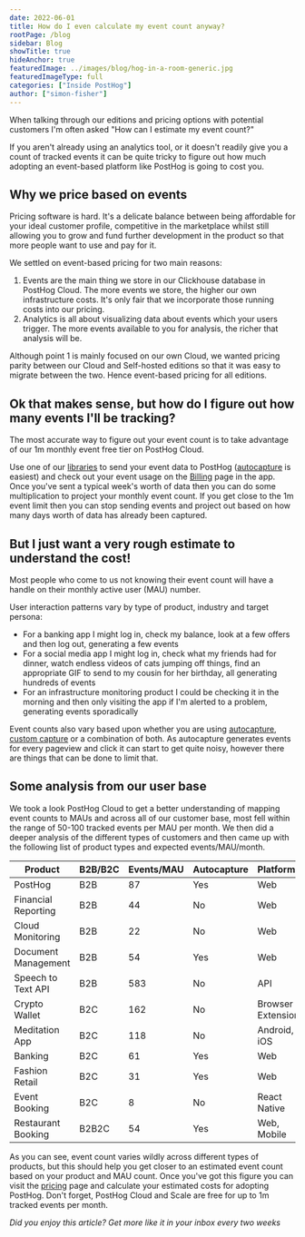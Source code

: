 ```yaml
---
date: 2022-06-01
title: How do I even calculate my event count anyway?
rootPage: /blog
sidebar: Blog
showTitle: true
hideAnchor: true
featuredImage: ../images/blog/hog-in-a-room-generic.jpg
featuredImageType: full
categories: ["Inside PostHog"]
author: ["simon-fisher"]
---
```


When talking through our editions and pricing options with potential customers I'm often asked "How can I estimate my event count?"

If you aren't already using an analytics tool, or it doesn't readily give you a count of tracked events it can be quite tricky to figure out how much adopting an event-based platform like PostHog is going to cost you.

## Why we price based on events

Pricing software is hard.  It's a delicate balance between being affordable for your ideal customer profile, competitive in the marketplace
whilst still allowing you to grow and fund further development in the product so that more people want to use and pay for it.

We settled on event-based pricing for two main reasons:

1. Events are the main thing we store in our Clickhouse database in PostHog Cloud.  The more events we store, the higher our own infrastructure costs.  It's only fair that we incorporate those running costs into our pricing.
2. Analytics is all about visualizing data about events which your users trigger.  The more events available to you for analysis, the richer that analysis will be.

Although point 1 is mainly focused on our own Cloud, we wanted pricing parity between our Cloud and Self-hosted editions so that it was easy to migrate between the two.  Hence event-based pricing for all editions.

## Ok that makes sense, but how do I figure out how many events I'll be tracking?

The most accurate way to figure out your event count is to take advantage of our 1m monthly event free tier on PostHog Cloud.

Use one of our [libraries](/docs/integrate#libraries) to send your event data to PostHog ([autocapture](/docs/integrate/ingest-live-data#autocapture) is easiest) and check out your event usage on the [Billing](https://app.posthog.com/organization/billing) page in the app.
Once you've sent a typical week's worth of data then you can do some multiplication to project your monthly event count.  If you get close to the 1m event
limit then you can stop sending events and project out based on how many days worth of data has already been captured.

## But I just want a very rough estimate to understand the cost!

Most people who come to us not knowing their event count will have a handle on their monthly active user (MAU) number.  

User interaction patterns vary by type of product, industry and target persona:

* For a banking app I might log in, check my balance, look at a few offers and then log out, generating a few events
* For a social media app I might log in, check what my friends had for dinner, watch endless videos of cats jumping off things, find an appropriate GIF to send to my cousin for her birthday, all generating hundreds of events
* For an infrastructure monitoring product I could be checking it in the morning and then only visiting the app if I'm alerted to a problem, generating events sporadically

Event counts also vary based upon whether you are using [autocapture](/docs/integrate/ingest-live-data#autocapture), [custom capture](/docs/integrate/ingest-live-data#capture-user-events) or a combination of both.  As autocapture 
generates events for every pageview and click it can start to get quite noisy, however there are things that can be done to limit that.

## Some analysis from our user base

We took a look PostHog Cloud to get a better understanding of mapping event counts to MAUs and across all of our customer base, 
most fell within the range of 50-100 tracked events per MAU per month.  We then did a deeper analysis of the different types of customers
and then came up with the following list of product types and expected events/MAU/month.

| Product             | B2B/B2C | Events/MAU | Autocapture | Platforms |
|---------------------|---------|------------| ----------- | --------- |
| PostHog             | B2B     | 87         | Yes | Web |
| Financial Reporting | B2B     | 44         | No | Web |
| Cloud Monitoring    | B2B     | 22         | No | Web |
| Document Management | B2B     | 54         | Yes | Web |
| Speech to Text API | B2B     | 583        | No | API |
| Crypto Wallet | B2C     | 162        | No | Browser Extension |
| Meditation App | B2C     | 118        | No | Android, iOS |
| Banking | B2C     | 61         | Yes | Web |
| Fashion Retail | B2C | 31         | Yes | Web |
| Event Booking | B2C | 8 | No | React Native |
| Restaurant Booking | B2B2C | 54 | Yes | Web, Mobile |

As you can see, event count varies wildly across different types of products, but this should help you get closer to an estimated event count
based on your product and MAU count.  Once you've got this figure you can visit the [pricing](/pricing) page and calculate
your estimated costs for adopting PostHog.  Don't forget, PostHog Cloud and Scale are free for up to 1m tracked events per month.

_Did you enjoy this article? Get more like it in your inbox every two weeks_
 <NewsletterForm
compact
/>